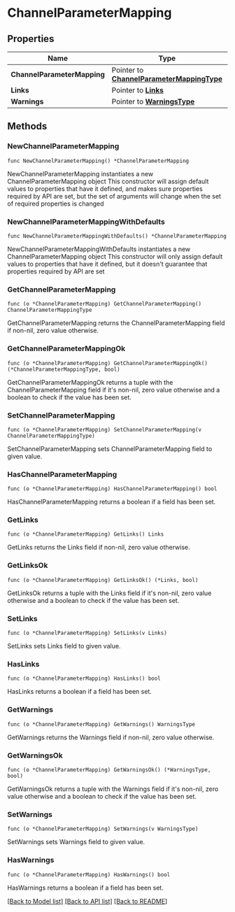 # ChannelParameterMapping

## Properties

Name | Type | Description | Notes
------------ | ------------- | ------------- | -------------
**ChannelParameterMapping** | Pointer to [**ChannelParameterMappingType**](ChannelParameterMappingType.md) |  | [optional] 
**Links** | Pointer to [**Links**](Links.md) |  | [optional] 
**Warnings** | Pointer to [**WarningsType**](WarningsType.md) |  | [optional] 

## Methods

### NewChannelParameterMapping

`func NewChannelParameterMapping() *ChannelParameterMapping`

NewChannelParameterMapping instantiates a new ChannelParameterMapping object
This constructor will assign default values to properties that have it defined,
and makes sure properties required by API are set, but the set of arguments
will change when the set of required properties is changed

### NewChannelParameterMappingWithDefaults

`func NewChannelParameterMappingWithDefaults() *ChannelParameterMapping`

NewChannelParameterMappingWithDefaults instantiates a new ChannelParameterMapping object
This constructor will only assign default values to properties that have it defined,
but it doesn't guarantee that properties required by API are set

### GetChannelParameterMapping

`func (o *ChannelParameterMapping) GetChannelParameterMapping() ChannelParameterMappingType`

GetChannelParameterMapping returns the ChannelParameterMapping field if non-nil, zero value otherwise.

### GetChannelParameterMappingOk

`func (o *ChannelParameterMapping) GetChannelParameterMappingOk() (*ChannelParameterMappingType, bool)`

GetChannelParameterMappingOk returns a tuple with the ChannelParameterMapping field if it's non-nil, zero value otherwise
and a boolean to check if the value has been set.

### SetChannelParameterMapping

`func (o *ChannelParameterMapping) SetChannelParameterMapping(v ChannelParameterMappingType)`

SetChannelParameterMapping sets ChannelParameterMapping field to given value.

### HasChannelParameterMapping

`func (o *ChannelParameterMapping) HasChannelParameterMapping() bool`

HasChannelParameterMapping returns a boolean if a field has been set.

### GetLinks

`func (o *ChannelParameterMapping) GetLinks() Links`

GetLinks returns the Links field if non-nil, zero value otherwise.

### GetLinksOk

`func (o *ChannelParameterMapping) GetLinksOk() (*Links, bool)`

GetLinksOk returns a tuple with the Links field if it's non-nil, zero value otherwise
and a boolean to check if the value has been set.

### SetLinks

`func (o *ChannelParameterMapping) SetLinks(v Links)`

SetLinks sets Links field to given value.

### HasLinks

`func (o *ChannelParameterMapping) HasLinks() bool`

HasLinks returns a boolean if a field has been set.

### GetWarnings

`func (o *ChannelParameterMapping) GetWarnings() WarningsType`

GetWarnings returns the Warnings field if non-nil, zero value otherwise.

### GetWarningsOk

`func (o *ChannelParameterMapping) GetWarningsOk() (*WarningsType, bool)`

GetWarningsOk returns a tuple with the Warnings field if it's non-nil, zero value otherwise
and a boolean to check if the value has been set.

### SetWarnings

`func (o *ChannelParameterMapping) SetWarnings(v WarningsType)`

SetWarnings sets Warnings field to given value.

### HasWarnings

`func (o *ChannelParameterMapping) HasWarnings() bool`

HasWarnings returns a boolean if a field has been set.


[[Back to Model list]](../README.md#documentation-for-models) [[Back to API list]](../README.md#documentation-for-api-endpoints) [[Back to README]](../README.md)


